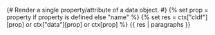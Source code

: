 {# 
 Render a single property/attribute of a data object.
 #}
{% set prop = property if property is defined else "name" %}
{% set res = ctx["cldf"][prop] or ctx["data"][prop] or ctx[prop] %}
{{ res | paragraphs }}

